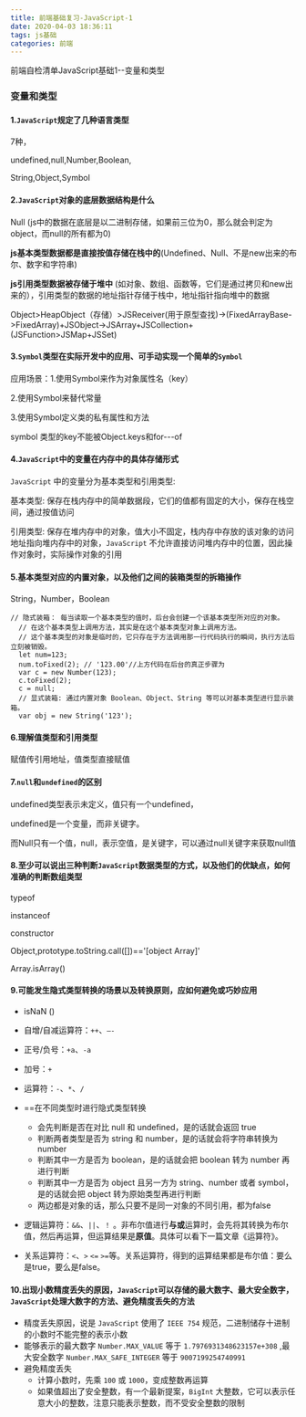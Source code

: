 ```yaml
---
title: 前端基础复习-JavaScript-1
date: 2020-04-03 18:36:11
tags: js基础
categories: 前端
---
```

前端自检清单JavaScript基础1--变量和类型
<!--more-->

### 变量和类型

#### 1.`JavaScript`规定了几种语言类型

7种，

undefined,null,Number,Boolean,

String,Object,Symbol

#### 2.`JavaScript`对象的底层数据结构是什么

Null (js中的数据在底层是以二进制存储，如果前三位为0，那么就会判定为object，而null的所有都为0)

**js基本类型数据都是直接按值存储在栈中的**(Undefined、Null、不是new出来的布尔、数字和字符串)

**js引用类型数据被存储于堆中** (如对象、数组、函数等，它们是通过拷贝和new出来的），引用类型的数据的地址指针存储于栈中，地址指针指向堆中的数据

Object>HeapObject（存储）>JSReceiver(用于原型查找)->(FixedArrayBase->FixedArray)+JSObject->JSArray+JSCollection+(JSFunction>JSMap+JSSet)

#### 3.`Symbol`类型在实际开发中的应用、可手动实现一个简单的`Symbol`

应用场景：1.使用Symbol来作为对象属性名（key）

2.使用Symbol来替代常量

3.使用Symbol定义类的私有属性和方法

symbol 类型的key不能被Object.keys和for---of

#### 4.`JavaScript`中的变量在内存中的具体存储形式

`JavaScript` 中的变量分为基本类型和引用类型:

基本类型: 保存在栈内存中的简单数据段，它们的值都有固定的大小，保存在栈空间，通过按值访问

引用类型: 保存在堆内存中的对象，值大小不固定，栈内存中存放的该对象的访问地址指向堆内存中的对象，`JavaScript` 不允许直接访问堆内存中的位置，因此操作对象时，实际操作对象的引用

#### 5.基本类型对应的内置对象，以及他们之间的装箱类型的拆箱操作

String，Number，Boolean

```
// 隐式装箱： 每当读取一个基本类型的值时，后台会创建一个该基本类型所对应的对象。
  // 在这个基本类型上调用方法，其实是在这个基本类型对象上调用方法。
  // 这个基本类型的对象是临时的，它只存在于方法调用那一行代码执行的瞬间，执行方法后立刻被销毁。
  let num=123;
  num.toFixed(2); // '123.00'//上方代码在后台的真正步骤为
  var c = new Number(123);
  c.toFixed(2);
  c = null;
  // 显式装箱: 通过内置对象 Boolean、Object、String 等可以对基本类型进行显示装箱。
  var obj = new String('123');
```

#### 6.理解值类型和引用类型

赋值传引用地址，值类型直接赋值

#### 7.`null`和`undefined`的区别

undefined类型表示未定义，值只有一个undefined，

undefined是一个变量，而非关键字。

而Null只有一个值，null，表示空值，是关键字，可以通过null关键字来获取null值

#### 8.至少可以说出三种判断`JavaScript`数据类型的方式，以及他们的优缺点，如何准确的判断数组类型

typeof 

instanceof

constructor

Object,prototype.toString.call([])=='[object Array]'

Array.isArray()

#### 9.可能发生隐式类型转换的场景以及转换原则，应如何避免或巧妙应用

- isNaN ()
- 自增/自减运算符：`++`、`—-`
- 正号/负号：`+a`、`-a`
- 加号：`+`
- 运算符：`-`、`*`、`/`
- ==在不同类型时进行隐式类型转换
  - 会先判断是否在对比 null 和 undefined，是的话就会返回 true
  - 判断两者类型是否为 string 和 number，是的话就会将字符串转换为 number
  - 判断其中一方是否为 boolean，是的话就会把 boolean 转为 number 再进行判断
  - 判断其中一方是否为 object 且另一方为 string、number 或者 symbol，是的话就会把 object 转为原始类型再进行判断
  - 两边都是对象的话，那么只要不是同一对象的不同引用，都为false

- 逻辑运算符：`&&`、`||`、`！` 。非布尔值进行**与或**运算时，会先将其转换为布尔值，然后再运算，但运算结果是**原值**。具体可以看下一篇文章《运算符》。

- 关系运算符：`<`、`>` `<=` `>=`等。关系运算符，得到的运算结果都是布尔值：要么是true，要么是false。

#### 10.出现小数精度丢失的原因，`JavaScript`可以存储的最大数字、最大安全数字，`JavaScript`处理大数字的方法、避免精度丢失的方法

- 精度丢失原因，说是 `JavaScript` 使用了 `IEEE 754` 规范，二进制储存十进制的小数时不能完整的表示小数
- 能够表示的最大数字 `Number.MAX_VALUE` 等于 `1.7976931348623157e+308` ,最大安全数字 `Number.MAX_SAFE_INTEGER` 等于 `9007199254740991`
- 避免精度丢失
  - 计算小数时，先乘 `100` 或 `1000`，变成整数再运算
  - 如果值超出了安全整数，有一个最新提案，`BigInt` 大整数，它可以表示任意大小的整数，注意只能表示整数，而不受安全整数的限制

